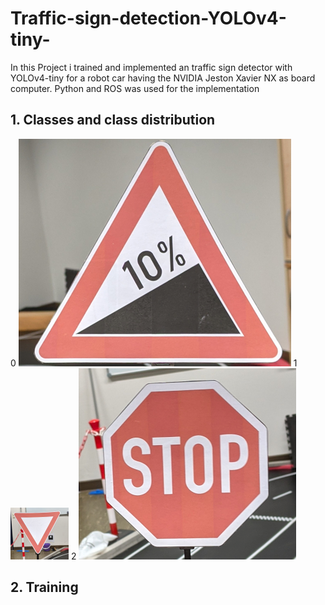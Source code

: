 # Traffic-sign-detection-YOLOv4-tiny-
  In this Project i trained and implemented an traffic sign detector with YOLOv4-tiny for a robot car having the NVIDIA Jeston Xavier NX as board computer. Python and ROS was used for the implementation

## 1. Classes and class distribution
0 ![An image](img/0.png "0") <!-- .element height="15%" width="15%" -->
1 ![An image](img/1.png) <!-- .element height="15%" width="15%" -->
2 ![An image](img/2.png) <!-- .element height="15%" width="15%" -->

## 2. Training
